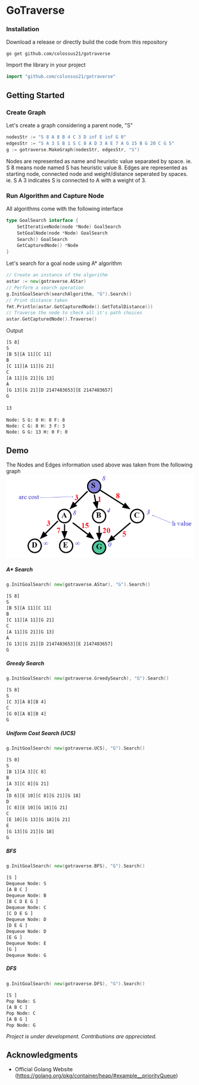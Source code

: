 # GoTraverse
### Installation
Download a release or directly build the code from this repository
```
go get github.com/colossus21/gotraverse
```
Import the library in your project
```go
import "github.com/colossus21/gotraverse"
``` 

## Getting Started
### Create Graph

Let's create a graph considering a parent node, "S"

```go 
nodesStr := "S 8 A 8 B 4 C 3 D inf E inf G 0"
edgesStr := "S A 3 S B 1 S C 8 A D 3 A E 7 A G 15 B G 20 C G 5"
g := gotraverse.MakeGraph(nodesStr, edgesStr, "S") 
```
Nodes are represented as name and heuristic value separated by space. ie. S 8 means node named S has heuristic value 8. Edges are represented as starting node, connected node and weight/distance seperated by spaces. ie. S A 3 indicates S is connected to A with a weight of 3. 

### Run Algorithm and Capture Node

All algorithms come with the following interface

```go
type GoalSearch interface {
	SetIterativeNode(node *Node) GoalSearch
	SetGoalNode(node *Node) GoalSearch
	Search() GoalSearch
	GetCapturedNode() *Node
}
```
Let's search for a goal node using A* algorithm
```go
// Create an instance of the algorithm
astar := new(gotraverse.AStar)
// Perform a search operation
g.InitGoalSearch(searchAlgorithm, "G").Search()
// Print distance taken
fmt.Println(astar.GetCapturedNode().GetTotalDistance())
// Traverse the node to check all it's path choices
astar.GetCapturedNode().Traverse()
```
Output
```
[S 8]
S
[B 5][A 11][C 11]
B
[C 11][A 11][G 21]
C
[A 11][G 21][G 13]
A
[G 13][G 21][D 2147483653][E 2147483657]
G

13

Node: S G: 0 H: 8 F: 8
Node: C G: 8 H: 3 F: 3
Node: G G: 13 H: 0 F: 0
```


## Demo
The Nodes and Edges information used above was taken from the following graph
![alt text](/img/Graph.png)

##### A* Search
```go
g.InitGoalSearch( new(gotraverse.AStar), "G").Search()
```
```
[S 8]
S
[B 5][A 11][C 11]
B
[C 11][A 11][G 21]
C
[A 11][G 21][G 13]
A
[G 13][G 21][D 2147483653][E 2147483657]
G
```

##### Greedy Search
```go
g.InitGoalSearch( new(gotraverse.GreedySearch), "G").Search()
```
```
[S 8]
S
[C 3][A 8][B 4]
C
[G 0][A 8][B 4]
G
```
##### Uniform Cost Search (UCS)
```go
g.InitGoalSearch( new(gotraverse.UCS), "G").Search()
```
```
[S 0]
S
[B 1][A 3][C 8]
B
[A 3][C 8][G 21]
A
[D 6][E 10][C 8][G 21][G 18]
D
[C 8][E 10][G 18][G 21]
C
[E 10][G 13][G 18][G 21]
E
[G 13][G 21][G 18]
G
```
##### BFS
```go
g.InitGoalSearch( new(gotraverse.BFS), "G").Search()
```
```
[S ]
Dequeue Node: S
[A B C ]
Dequeue Node: B
[B C D E G ]
Dequeue Node: C
[C D E G ]
Dequeue Node: D
[D E G ]
Dequeue Node: D
[E G ]
Dequeue Node: E
[G ]
Dequeue Node: G
```
##### DFS
```go
g.InitGoalSearch( new(gotraverse.DFS), "G").Search()
```
```
[S ]
Pop Node: S
[A B C ]
Pop Node: C
[A B G ]
Pop Node: G
```


*Project is under development. Contributions are appreciated.*   




## Acknowledgments

* Official Golang Website (https://golang.org/pkg/container/heap/#example__priorityQueue)
